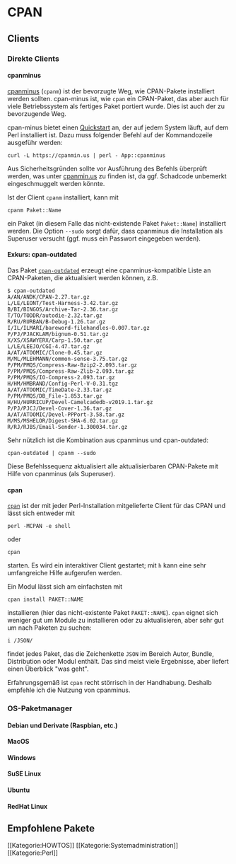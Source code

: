 # CPAN

## Clients

### Direkte Clients

#### cpanminus
[cpanminus](https://metacpan.org/pod/distribution/App-cpanminus/bin/cpanm) (``cpanm``) ist der bevorzugte Weg, wie CPAN-Pakete installiert werden sollten. cpan-minus ist, wie ``cpan`` ein CPAN-Paket, das aber auch für viele Betriebssystem als fertiges Paket portiert wurde. Dies ist auch der zu bevorzugende Weg.

cpan-minus bietet einen [Quickstart](http://cpanmin.us/) an, der auf jedem System läuft, auf dem Perl installiert ist. Dazu muss folgender Befehl auf der Kommandozeile ausgeführ werden:

    curl -L https://cpanmin.us | perl - App::cpanminus
    
Aus Sicherheitsgründen sollte vor Ausführung des Befehls überprüft werden, was unter [cpanmin.us](http://cpanmin.us/) zu finden ist, da ggf. Schadcode unbemerkt eingeschmuggelt werden könnte.

Ist der Client ``cpanm`` installiert, kann mit 

    cpanm Paket::Name
    
ein Paket (in diesem Falle das nicht-existende Paket ``Paket::Name``) installiert werden. Die Option ``--sudo`` sorgt dafür, dass cpanminus  die Installation als Superuser versucht (ggf. muss ein Passwort eingegeben werden).

#### Exkurs: cpan-outdated

Das Paket [``cpan-outdated``](https://metacpan.org/pod/distribution/cpan-outdated/script/cpan-outdated) erzeugt eine cpanminus-kompatible Liste an CPAN-Paketen, die aktualisiert werden können, z.B.

    $ cpan-outdated 
    A/AN/ANDK/CPAN-2.27.tar.gz
    L/LE/LEONT/Test-Harness-3.42.tar.gz
    B/BI/BINGOS/Archive-Tar-2.36.tar.gz
    T/TO/TODDR/autodie-2.32.tar.gz
    R/RU/RURBAN/B-Debug-1.26.tar.gz
    I/IL/ILMARI/bareword-filehandles-0.007.tar.gz
    P/PJ/PJACKLAM/bignum-0.51.tar.gz
    X/XS/XSAWYERX/Carp-1.50.tar.gz
    L/LE/LEEJO/CGI-4.47.tar.gz
    A/AT/ATOOMIC/Clone-0.45.tar.gz
    M/ML/MLEHMANN/common-sense-3.75.tar.gz
    P/PM/PMQS/Compress-Raw-Bzip2-2.093.tar.gz
    P/PM/PMQS/Compress-Raw-Zlib-2.093.tar.gz
    P/PM/PMQS/IO-Compress-2.093.tar.gz
    H/HM/HMBRAND/Config-Perl-V-0.31.tgz
    A/AT/ATOOMIC/TimeDate-2.33.tar.gz
    P/PM/PMQS/DB_File-1.853.tar.gz
    H/HU/HURRICUP/Devel-Camelcadedb-v2019.1.tar.gz
    P/PJ/PJCJ/Devel-Cover-1.36.tar.gz
    A/AT/ATOOMIC/Devel-PPPort-3.58.tar.gz
    M/MS/MSHELOR/Digest-SHA-6.02.tar.gz
    R/RJ/RJBS/Email-Sender-1.300034.tar.gz

Sehr nützlich ist die Kombination aus cpanminus und cpan-outdated:

    cpan-outdated | cpanm --sudo
    
Diese Befehlssequenz aktualisiert alle aktualisierbaren CPAN-Pakete mit Hilfe von cpanminus (als Superuser).

#### cpan

[``cpan``](https://metacpan.org/pod/CPAN) ist der mit jeder Perl-Installation mitgelieferte Client für das CPAN und lässt sich entweder mit

    perl -MCPAN -e shell

oder

    cpan
    
starten. Es wird ein interaktiver Client gestartet; mit ``h`` kann eine sehr umfangreiche Hilfe aufgerufen werden.

Ein Modul lässt sich am einfachsten mit

    cpan install PAKET::NAME
    
installieren (hier das nicht-existente Paket ``PAKET::NAME``). ``cpan`` eignet sich weniger gut um Module zu installieren oder zu aktualisieren, aber sehr gut um nach Paketen zu suchen:

    i /JSON/
    
findet jedes Paket, das die Zeichenkette ``JSON`` im Bereich Autor, Bundle, Distribution oder Modul enthält. Das sind meist viele Ergebnisse, aber liefert einen Überblick "was geht".

Erfahrungsgemäß ist ``cpan`` recht störrisch in der Handhabung. Deshalb empfehle ich die Nutzung von cpanminus.

### OS-Paketmanager

#### Debian und Derivate (Raspbian, etc.)


#### MacOS

#### Windows

#### SuSE Linux

#### Ubuntu

#### RedHat Linux


## Empfohlene Pakete

[[Kategorie:HOWTOS]]
[[Kategorie:Systemadministration]]
[[Kategorie:Perl]]